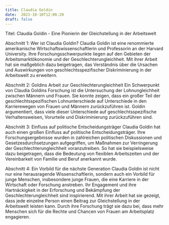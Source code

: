 ```yaml
---
title: Claudia Goldin
date:  2023-10-10T12:06:20
draft: false
---
```


Titel: Claudia Goldin - Eine Pionierin der Gleichstellung in der Arbeitswelt

Abschnitt 1: Wer ist Claudia Goldin?
Claudia Goldin ist eine renommierte amerikanische Wirtschaftswissenschaftlerin und Professorin an der Harvard University. Ihre Forschungsschwerpunkte liegen auf den Gebieten der Arbeitsmarktökonomie und der Geschlechterungleichheit. Mit ihrer Arbeit hat sie maßgeblich dazu beigetragen, das Verständnis über die Ursachen und Auswirkungen von geschlechtsspezifischer Diskriminierung in der Arbeitswelt zu erweitern.

Abschnitt 2: Goldins Arbeit zur Geschlechterungleichheit
Ein Schwerpunkt von Claudia Goldins Forschung ist die Untersuchung der Lohnungleichheit zwischen Männern und Frauen. Sie konnte zeigen, dass ein großer Teil der geschlechtsspezifischen Lohnunterschiede auf Unterschiede in den Karrierewegen von Frauen und Männern zurückzuführen ist. Goldin argumentiert, dass viele dieser Unterschiede auf geschlechtsspezifische Verhaltensweisen, Vorurteile und Diskriminierung zurückzuführen sind.

Abschnitt 3: Einfluss auf politische Entscheidungsträger
Claudia Goldin hat auch einen großen Einfluss auf politische Entscheidungsträger. Ihre Forschungsergebnisse wurden in zahlreichen politischen Diskussionen und Gesetzesdurchsetzungen aufgegriffen, um Maßnahmen zur Verringerung der Geschlechterungleichheit voranzutreiben. So hat sie beispielsweise dazu beigetragen, dass die Bedeutung von flexiblen Arbeitszeiten und der Vereinbarkeit von Familie und Beruf anerkannt wurde.

Abschnitt 4: Ein Vorbild für die nächste Generation
Claudia Goldin ist nicht nur eine herausragende Wissenschaftlerin, sondern auch ein Vorbild für junge Menschen, insbesondere junge Frauen, die eine Karriere in der Wirtschaft oder Forschung anstreben. Ihr Engagement und ihre Hartnäckigkeit in der Erforschung und Bekämpfung der Geschlechterungleichheit sind inspirierend. Mit ihrer Arbeit hat sie gezeigt, dass jede einzelne Person einen Beitrag zur Gleichstellung in der Arbeitswelt leisten kann. Durch ihre Forschung trägt sie dazu bei, dass mehr Menschen sich für die Rechte und Chancen von Frauen am Arbeitsplatz engagieren.
